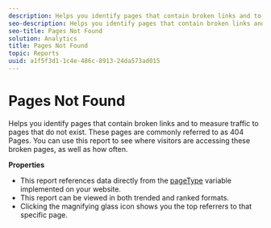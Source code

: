```yaml
---
description: Helps you identify pages that contain broken links and to measure traffic to pages that do not exist. These pages are commonly referred to as 404 Pages. You can use this report to see where visitors are accessing these broken pages, as well as how often.
seo-description: Helps you identify pages that contain broken links and to measure traffic to pages that do not exist. These pages are commonly referred to as 404 Pages. You can use this report to see where visitors are accessing these broken pages, as well as how often.
seo-title: Pages Not Found
solution: Analytics
title: Pages Not Found
topic: Reports
uuid: a1f5f3d1-1c4e-486c-8913-24da573ad015
---
```


# Pages Not Found

Helps you identify pages that contain broken links and to measure traffic to pages that do not exist. These pages are commonly referred to as 404 Pages. You can use this report to see where visitors are accessing these broken pages, as well as how often.

 **Properties**

* This report references data directly from the [pageType](https://marketing.adobe.com/resources/help/en_US/sc/implement/c_pagetype.html) variable implemented on your website. 
* This report can be viewed in both trended and ranked formats. 
* Clicking the magnifying glass icon shows you the top referrers to that specific page.

